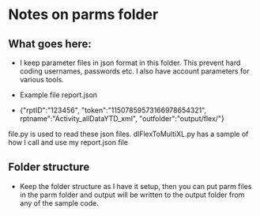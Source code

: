 # Notes on parms folder

## What goes here:

* I keep parameter files in json format in this folder.  This prevent hard coding usernames, passwords etc.  I also have account parameters for various tools.

* Example file report.json

* {"rptID":"123456", "token":"11507859573166978654321", rptname":"Activity_allDataYTD_xml", "outfolder":"output/flex/"}

file.py is used to read these json files.
dlFlexToMultiXL.py has a sample of how I call and use my report.json file

## Folder structure

* Keep the folder structure as I have it setup, then you can put parm files in the parm folder and output will be written to the output folder from any of the sample code.
